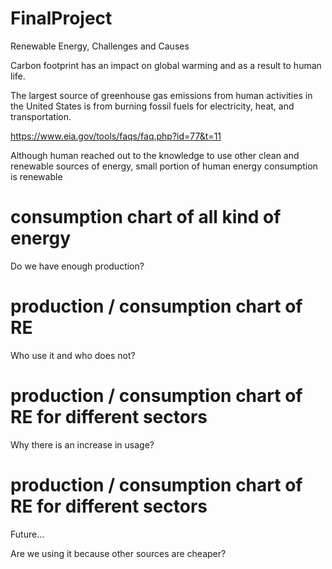 # FinalProject
Renewable Energy, Challenges and Causes

Carbon footprint has an impact on global warming and as a result to human life.

The largest source of greenhouse gas emissions from human activities in the United States is from burning fossil fuels for electricity, heat, and transportation.

https://www.eia.gov/tools/faqs/faq.php?id=77&t=11

 



 

Although human reached out to the knowledge to use other clean and renewable sources of energy, small portion of human energy consumption is renewable

# consumption chart of all kind of energy

 

Do we have enough production?

 

# production / consumption chart of RE

 

 

Who use it and who does not?

 

# production / consumption chart of RE for different sectors

 

 

Why there is an increase in usage?

 

# production / consumption chart of RE for different sectors

 

 

Future…

 

Are we using it because other sources are cheaper?
